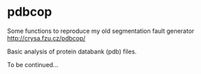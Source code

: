 # pdbcop

Some functions to reproduce my old segmentation fault generator http://crysa.fzu.cz/pdbcop/

Basic analysis of protein databank (pdb) files.

To be continued...
